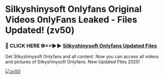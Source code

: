 # Silkyshinysoft Onlyfans Original Videos 0nlyFans Leaked - Files Updated! (zv50)

<h3>🔴 CLICK HERE 🌐==►► <a href="https://tinyurl.com/ehrbuxhb" rel="nofollow">Silkyshinysoft Onlyfans Updated Files</a></h3>

Get Silkyshinysoft Onlyfans and all content. Now you can access all videos and pictures of Silkyshinysoft Onlyfans. New Updated Files 2025!

[![zv50](https://i.imgur.com/lVYEuWS.gif)](https://tinyurl.com/ehrbuxhb)
